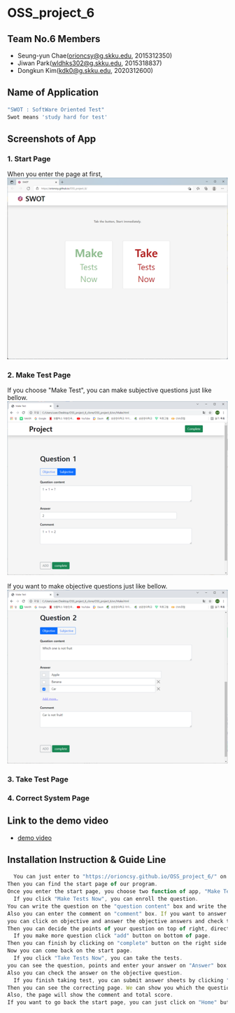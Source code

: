 # OSS_project_6

## Team No.6 Members
- Seung-yun Chae(orioncsy@g.skku.edu, 2015312350)
- Jiwan Park(wldhks302@g.skku.edu, 2015318837)
- Dongkun Kim(kdk0@g.skku.edu, 2020312600)

## Name of Application

```js
"SWOT : SoftWare Oriented Test"
Swot means 'study hard for test'
```

## Screenshots of App

### 1. Start Page

When you enter the page at first,
![image](./image/start_page.png)

### 2. Make Test Page

If you choose "Make Test", you can make subjective questions just like bellow.
![image](./image/Make_subjective_question.png)

If you want to make objective questions just like bellow.
![image](./image/Make_objective_question.png)

### 3. Take Test Page

### 4. Correct System Page


## Link to the demo video


- [demo video]()


## Installation Instruction & Guide Line

```js
  You can just enter to "https://orioncsy.github.io/OSS_project_6/" on your web browser.
Then you can find the start page of our program.
Once you enter the start page, you choose two function of app, "Make Tests Now" or "Take Tests Now".
  If you click "Make Tests Now", you can enroll the question.
You can write the question on the "question content" box and write the answer on "answer" box.
Also you can enter the comment on "comment" box. If you want to answer as Objective.
you can click on objective and answer the objective answers and check the right answer.
Then you can decide the points of your question on top of right, directly or 2,3,4 points by option.
  If you make more question click "add" button on bottom of page.
Then you can finish by clicking on "complete" button on the right side of "add" button.
Now you can come back on the start page.
  If you click "Take Tests Now", you can take the tests.
you can see the question, points and enter your answer on "Answer" box.
Also you can check the answer on the objective question.
  If you finish taking test, you can submit answer sheets by clicking "submit" button on the bottom of the page.
Then you can see the correcting page. We can show you which the question is correct or incorrect.
Also, the page will show the comment and total score.
If you want to go back the start page, you can just click on "Home" button on the bottom of the page. 
```



